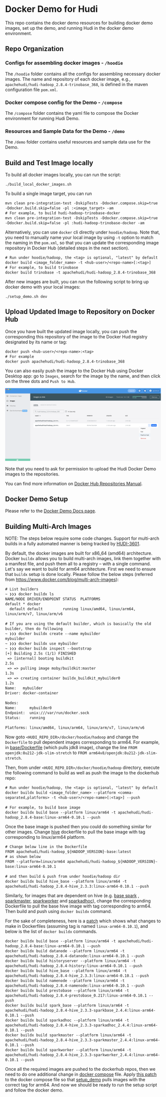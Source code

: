 <!--
* Licensed to the Apache Software Foundation (ASF) under one
* or more contributor license agreements.  See the NOTICE file
* distributed with this work for additional information
* regarding copyright ownership.  The ASF licenses this file
* to you under the Apache License, Version 2.0 (the
* "License"); you may not use this file except in compliance
* with the License.  You may obtain a copy of the License at
*
*      http://www.apache.org/licenses/LICENSE-2.0
*
* Unless required by applicable law or agreed to in writing, software
* distributed under the License is distributed on an "AS IS" BASIS,
* WITHOUT WARRANTIES OR CONDITIONS OF ANY KIND, either express or implied.
* See the License for the specific language governing permissions and
-->

# Docker Demo for Hudi

This repo contains the docker demo resources for building docker demo images, set up the demo, and running Hudi in the
docker demo environment.

## Repo Organization

### Configs for assembling docker images - `/hoodie`

The `/hoodie` folder contains all the configs for assembling necessary docker images. The name and repository of each
docker image, e.g., `apachehudi/hudi-hadoop_2.8.4-trinobase_368`, is defined in the maven configuration file `pom.xml`.

### Docker compose config for the Demo - `/compose`

The `/compose` folder contains the yaml file to compose the Docker environment for running Hudi Demo.

### Resources and Sample Data for the Demo - `/demo`

The `/demo` folder contains useful resources and sample data use for the Demo.

## Build and Test Image locally

To build all docker images locally, you can run the script:

```shell
./build_local_docker_images.sh
```

To build a single image target, you can run

```shell
mvn clean pre-integration-test -DskipTests -Ddocker.compose.skip=true -Ddocker.build.skip=false -pl :<image_target> -am
# For example, to build hudi-hadoop-trinobase-docker
mvn clean pre-integration-test -DskipTests -Ddocker.compose.skip=true -Ddocker.build.skip=false -pl :hudi-hadoop-trinobase-docker -am
```

Alternatively, you can use `docker` cli directly under `hoodie/hadoop`. Note that, you need to manually name your local
image by using `-t` option to match the naming in the `pom.xml`, so that you can update the corresponding image
repository in Docker Hub (detailed steps in the next section).

```shell
# Run under hoodie/hadoop, the <tag> is optional, "latest" by default
docker build <image_folder_name> -t <hub-user>/<repo-name>[:<tag>]
# For example, to build trinobase
docker build trinobase -t apachehudi/hudi-hadoop_2.8.4-trinobase_368
```

After new images are built, you can run the following script to bring up docker demo with your local images:

```shell
./setup_demo.sh dev
```

## Upload Updated Image to Repository on Docker Hub

Once you have built the updated image locally, you can push the corresponding this repository of the image to the Docker
Hud registry designated by its name or tag:

```shell
docker push <hub-user>/<repo-name>:<tag>
# For example
docker push apachehudi/hudi-hadoop_2.8.4-trinobase_368
```

You can also easily push the image to the Docker Hub using Docker Desktop app: go to `Images`, search for the image by
the name, and then click on the three dots and `Push to Hub`.

![Push to Docker Hub](push_to_docker_hub.png)

Note that you need to ask for permission to upload the Hudi Docker Demo images to the repositories.

You can find more information on [Docker Hub Repositories Manual](https://docs.docker.com/docker-hub/repos/).

## Docker Demo Setup

Please refer to the [Docker Demo Docs page](https://hudi.apache.org/docs/docker_demo).

## Building Multi-Arch Images

NOTE: The steps below require some code changes. Support for multi-arch builds in a fully automated manner is being
tracked by [HUDI-3601](https://issues.apache.org/jira/browse/HUDI-3601).

By default, the docker images are built for x86_64 (amd64) architecture. Docker `buildx` allows you to build multi-arch
images, link them together with a manifest file, and push them all to a registry – with a single command. Let's say we
want to build for arm64 architecture. First we need to ensure that `buildx` setup is done locally. Please follow the
below steps (referred from https://www.docker.com/blog/multi-arch-images):

```
# List builders 
~ ❯❯❯ docker buildx ls
NAME/NODE DRIVER/ENDPOINT STATUS  PLATFORMS
default * docker
  default default         running linux/amd64, linux/arm64, linux/arm/v7, linux/arm/v6
  
# If you are using the default builder, which is basically the old builder, then do following
~ ❯❯❯ docker buildx create --name mybuilder
mybuilder
~ ❯❯❯ docker buildx use mybuilder
~ ❯❯❯ docker buildx inspect --bootstrap
[+] Building 2.5s (1/1) FINISHED
 => [internal] booting buildkit                                                   2.5s
 => => pulling image moby/buildkit:master                                         1.3s
 => => creating container buildx_buildkit_mybuilder0                              1.2s
Name:   mybuilder
Driver: docker-container

Nodes:
Name:      mybuilder0
Endpoint:  unix:///var/run/docker.sock
Status:    running

Platforms: linux/amd64, linux/arm64, linux/arm/v7, linux/arm/v6
```

Now goto `<HUDI_REPO_DIR>/docker/hoodie/hadoop` and change the `Dockerfile` to pull dependent images corresponding to
arm64. For example, in [base/Dockerfile](./hoodie/hadoop/base/Dockerfile) (which pulls jdk8 image), change the
line `FROM openjdk:8u212-jdk-slim-stretch` to `FROM arm64v8/openjdk:8u212-jdk-slim-stretch`.

Then, from under `<HUDI_REPO_DIR>/docker/hoodie/hadoop` directory, execute the following command to build as well as
push the image to the dockerhub repo:

```
# Run under hoodie/hadoop, the <tag> is optional, "latest" by default
docker buildx build <image_folder_name> --platform <comma-separated,platforms> -t <hub-user>/<repo-name>[:<tag>] --push

# For example, to build base image
docker buildx build base --platform linux/arm64 -t apachehudi/hudi-hadoop_2.8.4-base:linux-arm64-0.10.1 --push
```

Once the base image is pushed then you could do something similar for other images.
Change [hive](./hoodie/hadoop/hive_base/Dockerfile) dockerfile to pull the base image with tag corresponding to
linux/arm64 platform.

```
# Change below line in the Dockerfile
FROM apachehudi/hudi-hadoop_${HADOOP_VERSION}-base:latest
# as shown below
FROM --platform=linux/arm64 apachehudi/hudi-hadoop_${HADOOP_VERSION}-base:linux-arm64-0.10.1

# and then build & push from under hoodie/hadoop dir
docker buildx build hive_base --platform linux/arm64 -t apachehudi/hudi-hadoop_2.8.4-hive_2.3.3:linux-arm64-0.10.1 --push
```

Similarly, for images that are dependent on hive (e.g. [base spark](./hoodie/hadoop/spark_base/Dockerfile)
, [sparkmaster](./hoodie/hadoop/sparkmaster/Dockerfile), [sparkworker](./hoodie/hadoop/sparkworker/Dockerfile)
and [sparkadhoc](./hoodie/hadoop/sparkadhoc/Dockerfile)), change the corresponding Dockerfile to pull the base hive
image with tag corresponding to arm64. Then build and push using `docker buildx` command.

For the sake of completeness, here is a [patch](https://gist.github.com/xushiyan/cec16585e884cf0693250631a1d10ec2) which
shows what changes to make in Dockerfiles (assuming tag is named `linux-arm64-0.10.1`), and below is the list
of `docker buildx` commands.

```
docker buildx build base --platform linux/arm64 -t apachehudi/hudi-hadoop_2.8.4-base:linux-arm64-0.10.1 --push
docker buildx build datanode --platform linux/arm64 -t apachehudi/hudi-hadoop_2.8.4-datanode:linux-arm64-0.10.1 --push
docker buildx build historyserver --platform linux/arm64 -t apachehudi/hudi-hadoop_2.8.4-history:linux-arm64-0.10.1 --push
docker buildx build hive_base --platform linux/arm64 -t apachehudi/hudi-hadoop_2.8.4-hive_2.3.3:linux-arm64-0.10.1 --push
docker buildx build namenode --platform linux/arm64 -t apachehudi/hudi-hadoop_2.8.4-namenode:linux-arm64-0.10.1 --push
docker buildx build prestobase --platform linux/arm64 -t apachehudi/hudi-hadoop_2.8.4-prestobase_0.217:linux-arm64-0.10.1 --push
docker buildx build spark_base --platform linux/arm64 -t apachehudi/hudi-hadoop_2.8.4-hive_2.3.3-sparkbase_2.4.4:linux-arm64-0.10.1 --push
docker buildx build sparkadhoc --platform linux/arm64 -t apachehudi/hudi-hadoop_2.8.4-hive_2.3.3-sparkadhoc_2.4.4:linux-arm64-0.10.1 --push
docker buildx build sparkmaster --platform linux/arm64 -t apachehudi/hudi-hadoop_2.8.4-hive_2.3.3-sparkmaster_2.4.4:linux-arm64-0.10.1 --push
docker buildx build sparkworker --platform linux/arm64 -t apachehudi/hudi-hadoop_2.8.4-hive_2.3.3-sparkworker_2.4.4:linux-arm64-0.10.1 --push
```

Once all the required images are pushed to the dockerhub repos, then we need to do one additional change
in [docker compose](./compose/docker-compose_hadoop284_hive233_spark244.yml) file.
Apply [this patch](https://gist.github.com/codope/3dd986de5e54f0650dd74b6032e4456c) to the docker compose file so
that [setup_demo](./setup_demo.sh) pulls images with the correct tag for arm64. And now we should be ready to run the
setup script and follow the docker demo.
